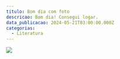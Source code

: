 ```yaml
---
titulo: Bom dia com foto
descricao: Bom dia! Consegui logar.
data_publicacao: 2024-05-21T03:00:00.000Z
categorias:
  - Literatura
---
```


![](/images/content/IMG_5887.JPG)

